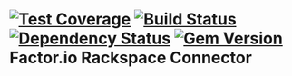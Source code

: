 [![Test Coverage](https://codeclimate.com/github/factor-io/connector-twitter/badges/coverage.svg)](https://codeclimate.com/github/factor-io/connector-twitter)
[![Build Status](https://travis-ci.org/factor-io/connector-twitter.svg?branch=master)](https://travis-ci.org/factor-io/connector-twitter)
[![Dependency Status](https://gemnasium.com/factor-io/connector-twitter.svg)](https://gemnasium.com/factor-io/connector-twitter)
[![Gem Version](https://badge.fury.io/rb/factor-connector-twitter.svg)](http://badge.fury.io/rb/factor-connector-twitter)
Factor.io Rackspace Connector
======================
